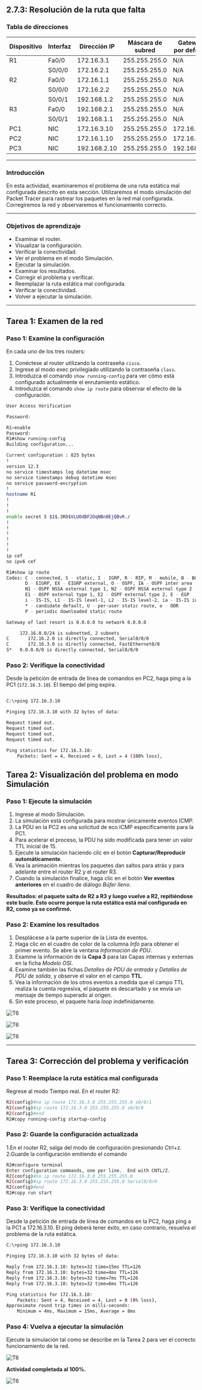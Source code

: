 ## 2.7.3: Resolución de la ruta que falta

### Tabla de direcciones

| Dispositivo | Interfaz | Dirección IP | Máscara de subred | Gateway por defecto |
|-------------|----------|--------------|--------------------|----------------------|
| R1          | Fa0/0    | 172.16.3.1   | 255.255.255.0      | N/A                  |
|             | S0/0/0   | 172.16.2.1   | 255.255.255.0      | N/A                  |
| R2          | Fa0/0    | 172.16.1.1   | 255.255.255.0      | N/A                  |
|             | S0/0/0   | 172.16.2.2   | 255.255.255.0      | N/A                  |
|             | S0/0/1   | 192.168.1.2  | 255.255.255.0      | N/A                  |
| R3          | Fa0/0    | 192.168.2.1  | 255.255.255.0      | N/A                  |
|             | S0/0/1   | 192.168.1.1  | 255.255.255.0      | N/A                  |
| PC1         | NIC      | 172.16.3.10  | 255.255.255.0      | 172.16.3.1           |
| PC2         | NIC      | 172.16.1.10  | 255.255.255.0      | 172.16.1.1           |
| PC3         | NIC      | 192.168.2.10 | 255.255.255.0      | 192.168.2.1          |

---

### Introducción

En esta actividad, examinaremos el problema de una ruta estática mal configurada descrito en esta sección. Utilizaremos el modo simulación del Packet Tracer para rastrear los paquetes en la red mal configurada. Corregiremos la red y observaremos el funcionamiento correcto.

---

### Objetivos de aprendizaje

- Examinar el router.
- Visualizar la configuración.
- Verificar la conectividad.
- Ver el problema en el modo Simulación.
- Ejecutar la simulación.
- Examinar los resultados.
- Corregir el problema y verificar.
- Reemplazar la ruta estática mal configurada.
- Verificar la conectividad.
- Volver a ejecutar la simulación.

---

## Tarea 1: Examen de la red

### Paso 1: Examine la configuración

En cada uno de los tres routers:

1. Conéctese al router utilizando la contraseña `cisco`.
2. Ingrese al modo exec privilegiado utilizando la contraseña `class`.
3. Introduzca el comando `show running-config` para ver cómo está configurado actualmente el enrutamiento estático.
4. Introduzca el comando `show ip route` para observar el efecto de la configuración.

```bash
User Access Verification

Password: 

R1>enable
Password: 
R1#show running-config
Building configuration...

Current configuration : 825 bytes
!
version 12.3
no service timestamps log datetime msec
no service timestamps debug datetime msec
no service password-encryption
!
hostname R1
!
!
!
enable secret 5 $1$.3RO$VLUOdBF2OqNBn0EjQBvR./
!
!
!
!
!
!
ip cef
no ipv6 cef

R1#show ip route
Codes: C - connected, S - static, I - IGRP, R - RIP, M - mobile, B - BGP
       D - EIGRP, EX - EIGRP external, O - OSPF, IA - OSPF inter area
       N1 - OSPF NSSA external type 1, N2 - OSPF NSSA external type 2
       E1 - OSPF external type 1, E2 - OSPF external type 2, E - EGP
       i - IS-IS, L1 - IS-IS level-1, L2 - IS-IS level-2, ia - IS-IS inter area
       * - candidate default, U - per-user static route, o - ODR
       P - periodic downloaded static route

Gateway of last resort is 0.0.0.0 to network 0.0.0.0

     172.16.0.0/24 is subnetted, 2 subnets
C       172.16.2.0 is directly connected, Serial0/0/0
C       172.16.3.0 is directly connected, FastEthernet0/0
S*   0.0.0.0/0 is directly connected, Serial0/0/0
```

### Paso 2: Verifique la conectividad

Desde la petición de entrada de línea de comandos en PC2, haga ping a la PC1 (`172.16.3.10`). El tiempo del ping expira.

```bash

C:\>ping 172.16.3.10

Pinging 172.16.3.10 with 32 bytes of data:

Request timed out.
Request timed out.
Request timed out.
Request timed out.

Ping statistics for 172.16.3.10:
    Packets: Sent = 4, Received = 0, Lost = 4 (100% loss),
```

## Tarea 2: Visualización del problema en modo Simulación

### Paso 1: Ejecute la simulación

1. Ingrese al modo Simulación.
2. La simulación está configurada para mostrar únicamente eventos ICMP.
3. La PDU en la PC2 es una solicitud de eco ICMP específicamente para la PC1.
4. Para acelerar el proceso, la PDU ha sido modificada para tener un valor TTL inicial de 15.
5. Ejecute la simulación haciendo clic en el botón **Capturar/Reproducir automáticamente**.
6. Vea la animación mientras los paquetes dan saltos para atrás y para adelante entre el router R2 y el router R3.
7. Cuando la simulación finalice, haga clic en el botón **Ver eventos anteriores** en el cuadro de diálogo *Búfer lleno*.

**Resultados: el paquete salta de R2 a R3 y luego vuelve a R2, repitiéndose este bucle. Esto ocurre porque la ruta estática está mal configurada en R2, como ya se confirmó.**

### Paso 2: Examine los resultados

1. Desplácese a la parte superior de la Lista de eventos.
2. Haga clic en el cuadro de color de la columna *Info* para obtener el primer evento. Se abre la ventana *Información de PDU*.
3. Examine la información de la **Capa 3** para las Capas internas y externas en la ficha *Modelo OSI*.
4. Examine también las fichas *Detalles de PDU de entrada* y *Detalles de PDU de salida*, y observe el valor en el campo **TTL**.
5. Vea la información de los otros eventos a medida que el campo TTL realiza la cuenta regresiva, el paquete es descartado y se envía un mensaje de tiempo superado al origen.
6. Sin este proceso, el paquete haría *loop* indefinidamente.

![T6](../../../Images/T6/64.png)

![T6](../../../Images/T6/63.png)

![T6](../../../Images/T6/osilayer.png)

---

## Tarea 3: Corrección del problema y verificación

### Paso 1: Reemplace la ruta estática mal configurada

Regrese al modo Tiempo real. En el router R2:

```bash
R2(config)#no ip route 172.16.3.0 255.255.255.0 s0/0/1
R2(config)#ip route 172.16.3.0 255.255.255.0 s0/0/0
R2(config)#end
R2#copy running-config startup-config
```

### Paso 2: Guarde la configuración actualizada

1.En el router R2, salga del modo de configuración presionando Ctrl+z.
2.Guarde la configuración emitiendo el comando

```bash
R2#configure terminal
Enter configuration commands, one per line.  End with CNTL/Z.
R2(config)#no ip route 172.16.3.0 255.255.255.0
R2(config)#ip route 172.16.3.0 255.255.255.0 Serial0/0/0
R2(config)#end
R2#copy run start
```

### Paso 3: Verifique la conectividad

Desde la petición de entrada de línea de comandos en la PC2, haga ping a la PC1 a 172.16.3.10. El ping deberá tener éxito, en caso contrario, resuelva el problema de la ruta estática.

```bash
C:\>ping 172.16.3.10

Pinging 172.16.3.10 with 32 bytes of data:

Reply from 172.16.3.10: bytes=32 time=15ms TTL=126
Reply from 172.16.3.10: bytes=32 time=4ms TTL=126
Reply from 172.16.3.10: bytes=32 time=7ms TTL=126
Reply from 172.16.3.10: bytes=32 time=6ms TTL=126

Ping statistics for 172.16.3.10:
    Packets: Sent = 4, Received = 4, Lost = 0 (0% loss),
Approximate round trip times in milli-seconds:
    Minimum = 4ms, Maximum = 15ms, Average = 8ms
```

### Paso 4: Vuelva a ejecutar la simulación

Ejecute la simulación tal como se describe en la Tarea 2 para ver el correcto funcionamiento de la red.

![T6](../../../Images/T6/rutacorrecta.png)

**Actividad completada al 100%.**

![T6](../../../Images/T6/100.png)
